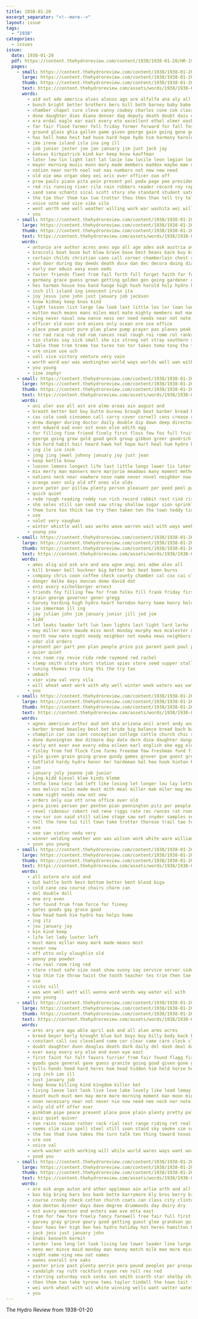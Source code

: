```yaml
---
title: 1938-01-20
excerpt_separator: "<!--more-->"
layout: issue
tags:
  - "1938"
categories:
  - issues
issue:
  date: 1938-01-20
  pdf: https://content.thehydroreview.com/content/1938/1938-01-20/HR-1938-01-20.pdf
  pages:
    - small: https://content.thehydroreview.com/content/1938/1938-01-20/small/HR-1938-01-20-01.jpg
      large: https://content.thehydroreview.com/content/1938/1938-01-20/large/HR-1938-01-20-01.jpg
      thumb: https://content.thehydroreview.com/content/1938/1938-01-20/thumbnails/HR-1938-01-20-01.jpg
      text: https://content.thehydroreview.com/assets/words/1938/1938-01-20/HR-1938-01-20-01.txt
      words:
        - aid ast ade america alves alonzo ago are alfalfa ana aly all ally ask ani alas amarillo american amen apple and ary albert alle ave aas
        - bunch bright better brothers bers bill both barney baby babe beasley bank bathe break ber boots ben boys boucher border barber began body bankers begun busi been bob but browne bitten beck birr business bee boom
        - chamber chapel cure cleve canny cowboy charles cone cok class collins county carpenter custer comer cordell cleveland certain car city cera course close cen caddo colorado came click cal coe come cash college clas count can cashier chi clear carnegie cody company cattle cares cand
        - done daughter dies diana denver dag deputy death doubt dais dust during doing day drop dak dog dery dent draper days deal dorothy due del
        - era erdal eagle ear east every eto excellent ethel elmer eash economy entz end erie eld enters eddie ell even ele ever
        - far fair flood farmer fell friday former forward for fall fos fine fight few face found fees friends fancher fok fune felton floyd finley free fowler funny ference furnish field first from
        - ground glass ghia gallon game given george gain going gone goes greasy green gadde group gun glad gertrude good griffin governor gates grant gram
        - has hell homa heit had huse hard hope hydo him harmony harold hazel hugh holi home henry heard hands heger hes hayes her held hand head hives hogue hie harlin house harrell hydro hice high
        - ike irene island isla ina ing ill
        - job junior jester joe jan january jim just jack jay
        - kansas kirkpatrick kind kar keep know kauffman
        - later lew lin light last lat lacie low lucile leon legion long litter laundry letter look lack landing large like ludlow
        - mayor morning music munn mary made members maddox maybe mae mack march main most matter mapel mighty miles more men master many money martha mauk marks may mangum mac mexico might mat mok mean monn morris miss man monday murray market
        - nation near north noel nat nas numbers not now new need
        - old oie oma organ obey oei oris over officer oun off
        - prow pauls piano pita pein present pol peda page pee president pope phillips pian pot pry people prose parent ping painter peeler public pase port parry presby pet pro
        - red ris running river rile rain robbers reader record roy rope remen ready rate race ranks rock reque rome renee
        - sand sane schantz sical scott story she standard student saturday spring slemp sean sar speaker such said sayre serum storm stellar stranger street silver september saber swe shird sir second school suit son stovall sis salle say song sunday sen sed strange ship service sale season sellers safe see saw sear sister south special stock sas small state stamps
        - the tim thur them tax tue trotter thou then than tell try telling tase ties towns tol tindell tyrone tie ten thompson too ture togo tea trom tate turn town teas talkington till tra team tae taft toi
        - voice vote ved vice vike vile
        - went worth wee well weather willing work war washita wei william want while win woodford wil white wanda wat waller walle walt was will walton west winners walter with water wars wock western week
        - you
    - small: https://content.thehydroreview.com/content/1938/1938-01-20/small/HR-1938-01-20-02.jpg
      large: https://content.thehydroreview.com/content/1938/1938-01-20/large/HR-1938-01-20-02.jpg
      thumb: https://content.thehydroreview.com/content/1938/1938-01-20/thumbnails/HR-1938-01-20-02.jpg
      text: https://content.thehydroreview.com/assets/words/1938/1938-01-20/HR-1938-01-20-02.txt
      words:
        - antonio are author acres anes ago all age ades ask austria ave america and
        - broccoli boat boze but blow brave base best beans back buy brooks brunk butterfly beets bitter boards better basting bears bus big brought bible britain bath been business blood book bring beter bread bankhead boe
        - certain childs christian cann call corner chamberlain chest col cor colonel captain cecil clipper cleveland cabbage can current cant cry cold come cake chief ciano calmer came church chamber cobb care con corn chi city cool
        - don door during day deeds death duce dan dec decora doing dias days does dark dinner dear down die drop dar danger dash din dubinsky deal
        - early ear edwin easy even eeds
        - faster friends fleet from fail forth full forget faith far for folk fears foot foo france flow findlay fall frank fever few face fare fand franco franklin fiscal first francisco
        - germany grace guess grown getting golden gen going gardener good group garden gone glory gar garner gala
        - hes harmon house hou hand hange high hush harold holy hydro hardy has host hope her home halt hor had har hero hour how hands him
        - inch ill island ing innocent irvin ita
        - joy jesus june john just january job jackson
        - know kidney keep knox kind
        - light lesson list large law look last little les lor loan longer let low like latter left limb lame life lewis lord lax living long
        - mutton much means mans miles most mate mighty members mat man musick moa minister must many more may men meredith moment maga main
        - ning never naval now nance ness ner need needs near not note nose navy new neville news nor
        - officer old over ord onions only ocean ore ose office
        - place powe point pure plan plane pump prayer pas planes peak peace pleas powers pow peppers pray pull public pro purchase pick pain profit plenty pilot pages present president pardon per pose pulling power paul peters
        - rec rad race rub red rom rances real rough roi rome rol ranks recla rivers rear roosevelt ready room rocky reach
        - sin states say sick small she six strong set stray southern speed session sinner sandy sed sunshine stand shall sellers study sport service soi spanish snell said suga samoa strife shi sue stickrod sorrow second sell sweet sosa store such speaker stores singer see street spring shakes simpler soon stands shoulder struck size son speech seem save surprise
        - table them trom treme too tures ton tor takes toma tong tha tey tention thing turn topic the tips teacher thou than tho then texas trust tory taken title tender
        - ure union use uch
        - vall vice victory venture very vain
        - worth word war was washington world ways worlds well wan with western want wide weak words week weather will while william way wisdom wage wilt went waste wat wall works won
        - you young
        - zine zephyr
    - small: https://content.thehydroreview.com/content/1938/1938-01-20/small/HR-1938-01-20-03.jpg
      large: https://content.thehydroreview.com/content/1938/1938-01-20/large/HR-1938-01-20-03.jpg
      thumb: https://content.thehydroreview.com/content/1938/1938-01-20/thumbnails/HR-1938-01-20-03.jpg
      text: https://content.thehydroreview.com/assets/words/1938/1938-01-20/HR-1938-01-20-03.txt
      words:
        - ani aler aso all ast are almo areas ain august and
        - breath better bot buy butte bureau brough beat barber bread but brown branch belong busi been bree butter bayer back bee burgess bern bal ber bradshaw betsy black bake bax
        - cas cole cook cinnamon call carry cover cornell cons crease cough come cold commer castles cool chill cone count comes chest coronado came course cream can custard city center chart culling circle cake child coyote coins case cant cause crumb con cheese cassi
        - drew danger during doctor daily double dip down deep director dairy done diego dress darling does
        - ent edward ead ever est even else edith egg
        - for filling fine friend finely first floss few fox full fruit from favorite flower fore flock flowers fly fer found fried friendly french felt
        - george going grew gold good geck group gibbon greer goodrich guest gan goes gave grit game green ground
        - him hurd habit hair heard hawk hot hope hurt heal hum hydro honey hunt has head hattie hurry hes heart hens had house hard hearing her happy how
        - ing ile ice inch
        - jong jing jewel johnny january joy just jean
        - keep kettle know
        - loosen lemons longest life last little longs lower lis later likely lay leader look lite lemon long lucky lance lindell large like left less likes
        - mix merry man manners more marjorie meadows many moment method milks mering matters mony much made magic may money matter milk midy most
        - nations neck near nowhere nose name never novel neighbor now newer ness not
        - orange over only old off ones ole olds
        - pure peter por pillow plenty person pleasant per peed peel part people pound pleasure prest pour place peters petre pater pot price polite pee pro park pok
        - quick quiet
        - rede rough reading reddy run rich record rabbit rest rind rising rice rue range rates rather ready
        - sho seles still san send saw stray shallow sugar sion sprinkle she sauce stitch seat sit slow sweet supper search seems seen special sewing shows spring short season shells string south said sees service smiling spoon saving single stamps slice salmon sells suit salt sir sat smooth see small
        - them ture too thick tae try then taken ten the town teddy times than tart tom truly train trend thing top tree tak tia thornton tie
        - use
        - valet very vaughan
        - winter whistle wall was works wave warren wait with ways week water wind winning waite worst wide west will went worth way wool work write while
        - young you
    - small: https://content.thehydroreview.com/content/1938/1938-01-20/small/HR-1938-01-20-04.jpg
      large: https://content.thehydroreview.com/content/1938/1938-01-20/large/HR-1938-01-20-04.jpg
      thumb: https://content.thehydroreview.com/content/1938/1938-01-20/thumbnails/HR-1938-01-20-04.jpg
      text: https://content.thehydroreview.com/assets/words/1938/1938-01-20/HR-1938-01-20-04.txt
      words:
        - amos alig aid ask are and ana agne angi ani adee alex all
        - bill brewer bell buckner big better but beat been burns
        - company chris coon coffee check county chamber cal cox cai clarence count chis caddo card child city car cantrell come
        - danger dalke days duncan demo david dat
        - entz every eichelberger ernest
        - friends fey filling few for from folks fill frank friday first
        - grain george governor gener gregg
        - harvey harding high hydro heart herndon harry home henry held head hopewell hom hinton hur has
        - ise immerman ill ing
        - jay julian john jim january junior jill jed joe
        - kidd
        - let leaks leader left lun leon lights last light lard larko
        - may miller more maude miss most monday murphy mus mcalester mound
        - north now nate night needy neighbor not nowka news neighbors new
        - odor old orders
        - present per part pen plan people price pie parent pank paul phillips point pankratz pay
        - quier quiet
        - rex room ray revie rida rede raymond red rachel
        - slemp smith state short station spies store seed supper stall starts school sher sharr strike super sunday service smoke shown simple see sai sale seri sick
        - tuning thomas trip ting thi the try tax
        - umbach
        - vier view val very vila
        - will wheat went work with why well winter week waters was watson willard
        - you
    - small: https://content.thehydroreview.com/content/1938/1938-01-20/small/HR-1938-01-20-05.jpg
      large: https://content.thehydroreview.com/content/1938/1938-01-20/large/HR-1938-01-20-05.jpg
      thumb: https://content.thehydroreview.com/content/1938/1938-01-20/thumbnails/HR-1938-01-20-05.jpg
      text: https://content.thehydroreview.com/assets/words/1938/1938-01-20/HR-1938-01-20-05.txt
      words:
        - agnes american arthur aud anh ata arizona anil arent andy ana are art all and aller ard amarillo
        - barber breed beasley best bet bride big balance bread bach basket bini business blood been bunch bag board balls bottoms bom but buy
        - champlin car can cant conception college cattle church chic camel chandler cas clinton cali conte cane cox clay cook call city cee corbett came case code chey
        - done dunnington dee ditmore day date dern dina daughter dungan duke days ding
        - early ent ever exe every edna eileen earl english eke egg elmer ernest enter everett
        - finley from fed flock fine farms freedom few freshman fund fing floyd fever fon for farm friday first friends
        - gile given grain going grave gundy games grover gue guest group geary game good gertrude george gourd green gibson
        - hatfield hardy hydro honor her hardeman hal hee hook hinton house hume high hauk hen henry had hey hale hes home hubert haga harry has huet harlin heger heck him
        - ion
        - january joly jeanne job junior
        - king kidd kiesel klem kinds klemm
        - letha lena lenz lad left like losing let longer lou lay letter lathe last learn loan
        - mos melvin miles made must mith meal miller mak miler mag measley marriage music miss mary mar man mcalester mis marker men magnolia mash morning margaret money merit many
        - name night needs now not new
        - orders only oie ott orne office over old
        - pera pines person per penton pian pennington pitz por people ply plenty pond pay place philip parent public peo pine pitzer poe pour plan part
        - revel ridenour robert red rene riggs rate rec rances rat room round reach rolls rings raha
        - sow sur sun said still saline stage saw set snyder samples sed seed star shells study smith stolen station store sunday six sham sale school shower sole standing sincere shoe saturday sophie sir sea sieh schoo she service states second spring sell special subject state scott senior say stanger see saa shell sone
        - tell the tene tui till town take trotter therese trail tae tod tha top tra tuck tie trom tay tom than thi tucker thomas takes them tag
        - use
        - veo van vietor veda very
        - winner welding weather won was wilson work white ware williams with ways western will wen why wells water west winter
        - youn you young
    - small: https://content.thehydroreview.com/content/1938/1938-01-20/small/HR-1938-01-20-06.jpg
      large: https://content.thehydroreview.com/content/1938/1938-01-20/large/HR-1938-01-20-06.jpg
      thumb: https://content.thehydroreview.com/content/1938/1938-01-20/thumbnails/HR-1938-01-20-06.jpg
      text: https://content.thehydroreview.com/assets/words/1938/1938-01-20/HR-1938-01-20-06.txt
      words:
        - all astore are aid and
        - but battle both best bottom better bent blood biga
        - cold cane cea course chairs charm can
        - del double doll
        - ene ery even
        - fer found frum from force for finney
        - gates goods gay grace good
        - how head hank hie hydro has helps home
        - ing itz
        - jou january joy
        - kin kind keep
        - life let lady luster left
        - must mans millar many mark made means most
        - never new
        - off otto only oloughlin old
        - penny pop powder
        - row real room ring red
        - store stout safe size seat show sunny say service server side second
        - top thim tie throw twist the tooth teacher tes trim then tae tanks ted take
        - use
        - vicks vill
        - was won well watt will wanna word words way water wil with
        - you young
    - small: https://content.thehydroreview.com/content/1938/1938-01-20/small/HR-1938-01-20-07.jpg
      large: https://content.thehydroreview.com/content/1938/1938-01-20/large/HR-1938-01-20-07.jpg
      thumb: https://content.thehydroreview.com/content/1938/1938-01-20/thumbnails/HR-1938-01-20-07.jpg
      text: https://content.thehydroreview.com/assets/words/1938/1938-01-20/HR-1938-01-20-07.txt
      words:
        - ares ary are ago able april ask and all alan arms acres
        - breed beyor berly brought blue but boys buy billy body back been bunk bob bottom bega bet business butcher bring bridge bil barrier brand bitterly
        - constant call cos cleveland come cor clear came care clock clothier case chill cording coffee con city cant child cattle cherish course cross childs cold can
        - doubt daughter dunn douglas death dark daily del dash deal days done dry down darker dent door doing
        - ever easy every ery else end even eye east
        - first faint for falt favors furrier from fair found flagg firm free face frock forget far few fore full
        - goods gaze general gave guess granite going good given gone ger grass gentle gay gun guns
        - hills hands heed hard heres hom head hidden him held horse house hour how high hai had hor has heart hen her hydro home hell human hand hing hunting half
        - ing inch ian ill
        - just january job
        - keep know killing kind kingdom killer ket
        - living loose last look live love lake lovely like lead lemay let lit land lay left lines long ludens little longer light life lot lips
        - mount much must men may more mare morning moment man moon might med mea mate mean many montana money most maybe mom mile made marian merchant mer materia mon miles mood
        - noon necessary near not never nie now need nee neck nor note night news ney
        - only old off offer over
        - pinkham pipe peace present place pose plain plenty pretty palm poor pattie price proper person part prince people
        - quiz quiet quiver
        - ran rains reason rather rock rial rest range riding ret real room rae rob ranges red rio
        - seems slim size spell steel still soon stand sky smoke sim sow say stores sale som she seller stock side stay sat short service son strong state speak said strain seen smaller set shook sha saw shown sit small sweet square see step such stead shad spring season sed
        - tha too thad tune takes the turn talk ten thing toward texas tea trust them trail toe tang trio than take then thousand tana tell tees
        - ure use
        - voice val
        - work wacker with working will while world wares ways want worth well way walls winter ward wheeler why west was week waste war words western
        - youd you
    - small: https://content.thehydroreview.com/content/1938/1938-01-20/small/HR-1938-01-20-08.jpg
      large: https://content.thehydroreview.com/content/1938/1938-01-20/large/HR-1938-01-20-08.jpg
      thumb: https://content.thehydroreview.com/content/1938/1938-01-20/thumbnails/HR-1938-01-20-08.jpg
      text: https://content.thehydroreview.com/assets/words/1938/1938-01-20/HR-1938-01-20-08.txt
      words:
        - are ask ange auton ard ather appleman ain arlie arth and all
        - bas big bring bars bos bank bette barrymore bly bros berry bryson but back ban bunch boe bridgeport business blue born butler
        - course crosby check cotton church coats can class city clinton coffee call corn charlene cartwright college
        - dom denton dinner days dave degree drummonds day dairy dry
        - est every emerson end enters eam eve etta east
        - from for few fore freely fancy farewell free fair full first friday
        - garvey gray grieve geary good getting guest glee grandson going
        - hour hoes her high hen hes hydro holiday hot heres hamilton herb henke happy home hoy hundred handle
        - jack jess just january john
        - khaki kenneth kermit
        - larder love leng let look living lee lower leader line large live
        - mens mer mince maid monday man money match milk mee more miss
        - night name ning new not names
        - ownes overall ore oaks
        - paster price past plenty perrin pera pound peoples per prosper paper part power pair
        - randolph ray ruth rockford rayon ren roll res red
        - starring saturday sock socks son smith scarth star shelby shirts style sale she see stripe sell sand spring school second soap sis smarr shantz sayre sunday sunshine
        - then them tan take tyrone tees taylor tindell the town tait tucker texas
        - wei work wheat with wit white winning wells want watter water went will why wear week while weight wash west was
        - you
---
```


The Hydro Review from 1938-01-20

<!--more-->

